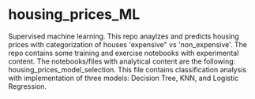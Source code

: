 # housing_prices_ML
Supervised machine learning. This repo anaylzes and predicts housing prices with categorization of houses 'expensive" vs 'non_expensive'.
The repo contains some training and exercise notebooks with experimental content.
The notebooks/files with analytical content are the following: 
housing_prices_model_selection. This file contains classification analysis with implementation of three models: Decision Tree, KNN, and Logistic Regression.
